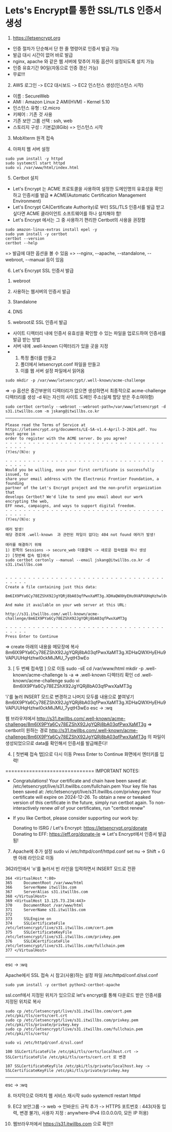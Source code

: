 # Lets's Encrypt를 통한 SSL/TLS 인증서 생성 
1. https://letsencrypt.org
- 인증 절차가 단순해서 단 한 줄 명령어로 인증서 발급 가능
- 발급 대시 시간이 없어 바로 발급
- nginx, apache 와 같은 웹 서버에 맞추어 자동 옵션이 설정되도록 설치 가능
- 인증 유효기간 90일(자동으로 인증 갱신 가능)
- 무료!!!

2. AWS 로그인 -> EC2 대시보드 -> EC2 인스턴스 생성(인스턴스 시작)
- 이름 : SecureWeb
- AMI : Amazon Linux 2 AMI(HVM) - Kernel 5.10
- 인스턴스 유형 : t2.micro
- 키페어 : 기존 것 사용
- 기존 보안 그룹 선택 : ssh, web
- 스토리지 구성 : 기본값(8Gib)
=> 인스턴스 시작

3. MobXterm 원격 접속

4. 아파치 웹 서버 설정
```
sudo yum install -y httpd
sudo systemctl start httpd
sudo vi /var/www/html/index.html
```

5. Certbot 설치
- Let's Encrypt 는 ACME 프로토콜을 사용하여 설정한 도메인명의 유효성을 확인하고 인증서를 발급
※ ACME(Automatic Certification Management Environment)
- Let's Encrypt CA(Certificate Authority)로 부터 SSL/TLS 인증서를 발급 받고 싶다면 ACME 클라이언트 소프트웨어를 하나 설치해야 함!
- Let's Encrypt 에서는 그 중 사용하기 편리한 Certbot의 사용을 권장함

```
sudo amazon-linux-extras install epel -y
sudo yum install -y certbot
certbot --version
certbot --help
```
=> 발급에 대한 옵션을 볼 수 있음
=> --nginx, --apache, --standalone, --webroot, --manual 등이 있음

6. Let's Encrypt SSL 인증서 발급
1) webroot
2) 사용하는 웹서버의 인증서 발급
3) Standalone
4) DNS 

1) webroot로 SSL 인증서 발급
- 사이트 디렉터리 내에 인증서 유효성을 확인할 수 있는 파일을 업로드하여
  인증서를 발급 받는 방법
- 서버 내에 .well-known 디렉터리가 있을 곳을 지정
- 1) 특정 폴더를 만들고
  2) 폴더에서 letsencrypt.conf 파일을 만들고
  3) 이를 웹 서버 설정 파일에서 읽어옴

```
sudo mkdir -p /var/www/letsencrypt/.well-known/acme-challenge
```
=> -p 옵션은 중간부분의 디렉터리가 없으면 생성하면서 최종적으로 acme-challenge 디렉터리를 생성
-d 뒤는 자신의 사이트 도메인 주소(실제 할당 받은 주소여야함)
```
sudo certbot certonly --webroot --webroot-path=/var/www/letsencrypt -d s31.itwillbs.com -m jskang@itwillbs.co.kr
```

---
```
Please read the Terms of Service at
https://letsencrypt.org/documents/LE-SA-v1.4-April-3-2024.pdf. You must agree in
order to register with the ACME server. Do you agree?
- - - - - - - - - - - - - - - - - - - - - - - - - - - - - - - - - - - - - - - -
(Y)es/(N)o: y 

- - - - - - - - - - - - - - - - - - - - - - - - - - - - - - - - - - - - - - - -
Would you be willing, once your first certificate is successfully issued, to
share your email address with the Electronic Frontier Foundation, a founding
partner of the Let's Encrypt project and the non-profit organization that
develops Certbot? We'd like to send you email about our work encrypting the web,
EFF news, campaigns, and ways to support digital freedom.
- - - - - - - - - - - - - - - - - - - - - - - - - - - - - - - - - - - - - - - -
(Y)es/(N)o: y

에러 발생!
해당 경로에 .well-known  과 관련된 파일이 없다는 404 not found 에러가 발생!

에러를 해결하기 위해
1) 왼쪽의 Sessions -> secure_web 더블클릭 -> 새로운 접속탭을 하나 생성
2) [첫번째 접속 탭]에서
sudo certbot certonly --manual --email jskang@itwillbs.co.kr -d s31.itwillbs.com


- - - - - - - - - - - - - - - - - - - - - - - - - - - - - - - - - - - - - - - -
Create a file containing just this data:

8m6IX9PYa6Cy78EZShX92JgYQRj8bA03qfPwxXaMT3g.XDHaQWXHyEHu9VAPUUHqHzhwl0ckMiJMU_7yqtH3wEo

And make it available on your web server at this URL:

http://s31.itwillbs.com/.well-known/acme-challenge/8m6IX9PYa6Cy78EZShX92JgYQRj8bA03qfPwxXaMT3g

- - - - - - - - - - - - - - - - - - - - - - - - - - - - - - - - - - - - - - - -
Press Enter to Continue
```
=> create 아래의 내용을 메모장에 복사8m6IX9PYa6Cy78EZShX92JgYQRj8bA03qfPwxXaMT3g.XDHaQWXHyEHu9VAPUUHqHzhwl0ckMiJMU_7yqtH3wEo 

3) [ 두 번째 접속탭 ] 으로 이동
sudo -sE
cd /var/www/html
mkdir -p .well-known/acme-challenge
ls -a
=> .well-known 디렉터리 확인
cd .well-known/acme-challenge
sudo vi 8m6IX9PYa6Cy78EZShX92JgYQRj8bA03qfPwxXaMT3g

'i'를 눌러 INSERT 모드로 변경하고 나머지 모두를 내용으로 붙여넣기
8m6IX9PYa6Cy78EZShX92JgYQRj8bA03qfPwxXaMT3g.XDHaQWXHyEHu9VAPUUHqHzhwl0ckMiJMU_7yqtH3wEo
esc -> :wq

웹 브라우저에서 http://s31.itwillbs.com/.well-known/acme-challenge/8m6IX9PYa6Cy78EZShX92JgYQRj8bA03qfPwxXaMT3g
=> certbot이 원하는 경로 http://s31.itwillbs.com/.well-known/acme-challenge/8m6IX9PYa6Cy78EZShX92JgYQRj8bA03qfPwxXaMT3g 의 파일이 생성되었으므로 data를 확인해서 인증서를 발급해준다!

4) [ 첫번째 접속 탭]으로 다시 이동
Press Enter to Continue 화면에서 엔터키를 입력!

==============================
IMPORTANT NOTES:
 - Congratulations! Your certificate and chain have been saved at:
   /etc/letsencrypt/live/s31.itwillbs.com/fullchain.pem
   Your key file has been saved at:
   /etc/letsencrypt/live/s31.itwillbs.com/privkey.pem
   Your certificate will expire on 2024-12-26. To obtain a new or
   tweaked version of this certificate in the future, simply run
   certbot again. To non-interactively renew *all* of your
   certificates, run "certbot renew"
 - If you like Certbot, please consider supporting our work by:

   Donating to ISRG / Let's Encrypt:   https://letsencrypt.org/donate
   Donating to EFF:                    https://eff.org/donate-le
=> Let's Encrypt에서 인증서 발급됨!

7. Apache에 추가 설정
sudo vi /etc/httpd/conf/httpd.conf
set nu -> Shift + G 맨 아래 라인으로 이동

362라인에서 'o'를 눌러서 빈 라인을 입력하면서 INSERT 모드로 전환

```
364 <VirtualHost *:80>
365     DocumentRoot /var/www/html
366     ServerName itwillbs.com
367     ServerAlias s31.itwillbs.com
368 </VirtualHost>
369 <VirtualHost 13.125.73.234:443>
370     DocumentRoot /var/www/html
371     ServerName s31.itwillbs.com
372
373     SSLEngine on
374     SSLCertificateFile /etc/letsencrypt/live/s31.itwillbs.com/cert.pem
375     SSLCertificateKeyFile /etc/letsencrypt/live/s31.itwillbs.com/privkey.pem
376     SSLCACertificateFile /etc/letsencrypt/live/s31.itwillbs.com/fullchain.pem
377 </VirtualHost>
```
---
esc -> :wq

Apache에서 SSL 접속 시 참고(사용)하는 설정 파일
/etc/httpd/conf.d/ssl.conf

```
sudo yum install -y certbot python2-certbot-apache
```

ssl.conf에서 지정된 위치가 있으므로 let's encrypt를 통해 다운로드 받은 인증서를 지정된 위치로 복사

```
sudo cp /etc/letsencrypt/live/s31.itwillbs.com/cert.pem /etc/pki/tls/certs/cert.crt
sudo cp /etc/letsencrypt/live/s31.itwillbs.com/privkey.pem /etc/pki/tls/private/privkey.key
sudo cp /etc/letsencrypt/live/s31.itwillbs.com/fullchain.pem /etc/pki/tls/certs/
```

```
sudo vi /etc/httpd/conf.d/ssl.conf
```
```
100 SSLCertificateFile /etc/pki/tls/certs/localhost.crt -> SSLCertificateFile /etc/pki/tls/certs/cert.crt 로 변경

107 SSLCertificateKeyFile /etc/pki/tls/private/localhost.key -> SSLCertificateKeyFile /etc/pki/tls/private/privkey.key
```
---
esc -> :wq

8. 마지막으로 아파치 웹 서비스 재시작
sudo systemctl restart httpd

9. EC2 보안그룹 -> web -> 인바운드 규칙 추가 -> HTTPS 포트번호 : 443(자동 입력, 변경 불가), 사용자 지정 : anywhere-IPv4 (0.0.0.0/0, 모든 IP 허용)

10. 웹브라우저에서 https://s31.itwillbs.com 으로 확인!!




